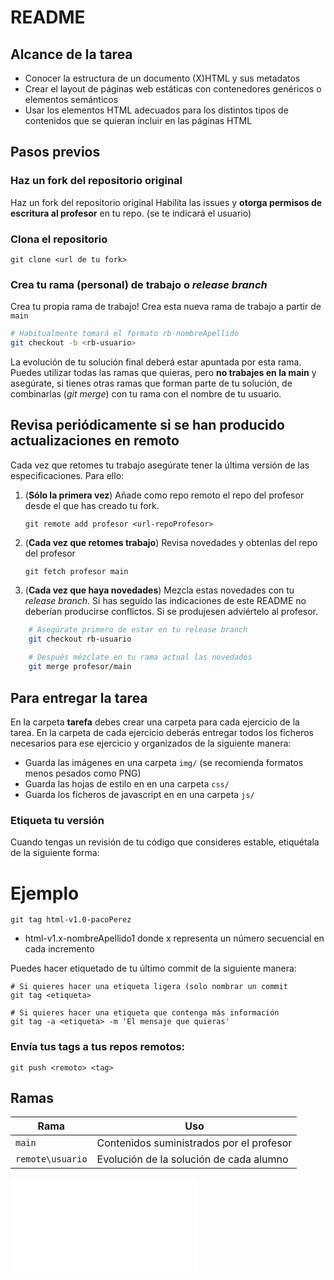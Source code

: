 # README


## Alcance de la tarea

*  Conocer la estructura de un documento (X)HTML y sus metadatos
* Crear el layout de páginas web estáticas con contenedores genéricos o elementos semánticos
* Usar los elementos HTML adecuados para los distintos tipos de contenidos que se quieran incluir en las páginas HTML


## Pasos previos

### Haz un fork del repositorio original

Haz un fork del repositorio original
Habilita las issues y **otorga permisos de escritura al profesor** en tu repo.  (se te indicará el usuario)


### Clona el repositorio

```
git clone <url de tu fork>
```


### Crea tu rama (personal) de trabajo o *release branch*

Crea tu propia rama de trabajo! Crea esta nueva rama de trabajo a partir de `main`

```bash
# Habitualmente tomará el formato rb-nombreApellido
git checkout -b <rb-usuario>
```

La evolución de tu solución final deberá estar apuntada por esta rama. Puedes utilizar todas las ramas que quieras, pero **no trabajes en la main** y asegúrate, si tienes otras ramas que forman parte de tu solución, de combinarlas (*git merge*) con tu rama con el nombre de tu usuario.



## Revisa periódicamente si se han producido actualizaciones en remoto

Cada vez que retomes tu trabajo asegúrate tener la última versión de las especificaciones. Para ello:

1. (**Sólo la primera vez**) Añade como repo remoto el repo del profesor desde el que has creado tu fork.

    `git remote add profesor <url-repoProfesor>`

2. (**Cada vez que retomes trabajo**) Revisa novedades y obtenlas del repo del profesor

    `git fetch profesor main`

3. (**Cada vez que haya novedades**) Mezcla estas novedades con tu *release branch*. Si has seguido las indicaciones de este README no deberían producirse conflictos. Si se produjesen adviértelo al profesor.

```bash
    # Asegúrate primero de estar en tu release branch
    git checkout rb-usuario
    
    # Después mézclate en tu rama actual las novedades
    git merge profesor/main
```

## Para entregar la tarea

En la carpeta **tarefa** debes crear una carpeta para cada ejercicio de la tarea.
En la carpeta de cada ejercicio deberás entregar todos los ficheros necesarios para ese ejercicio y 
organizados de la siguiente manera:
* Guarda las imágenes en una carpeta `img/` (se recomienda formatos menos pesados como PNG)
* Guarda las hojas de estilo en en una carpeta `css/`
* Guarda los ficheros de javascript en en una carpeta `js/`


### Etiqueta tu versión

Cuando tengas un revisión de tu código que consideres estable, etiquétala de la siguiente forma:

# Ejemplo
```
git tag html-v1.0-pacoPerez
```

* html-v1.x-nombreApellido1 donde x representa un número secuencial en cada incremento

Puedes hacer etiquetado de tu último commit de la siguiente manera:

```
# Si quieres hacer una etiqueta ligera (solo nombrar un commit
git tag <etiqueta>

# Si quieres hacer una etiqueta que contenga más información
git tag -a <etiqueta> -m 'El mensaje que quieras'
```
### Envía tus tags a tus repos remotos:
```
git push <remoto> <tag>
```

## Ramas

Rama					| Uso
------------ 			| -------------
`main`	 			| Contenidos suministrados por el profesor
`remote\usuario` 	| Evolución de la solución de cada alumno


![Enunciado de la Tarea](enunciado.md)
